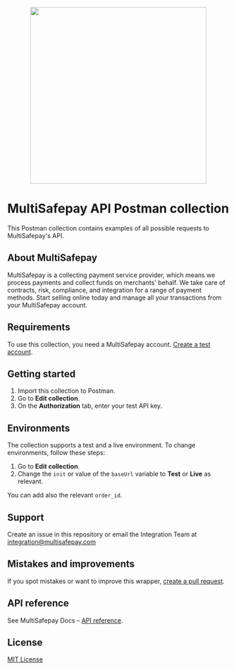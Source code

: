 <p align="center">
  <img src="https://www.multisafepay.com/img/multisafepaylogo.svg" width="400px" position="center">
</p>

# MultiSafepay API Postman collection

This Postman collection contains examples of all possible requests to MultiSafepay's API.

## About MultiSafepay

MultiSafepay is a collecting payment service provider, which means we process payments and collect funds on merchants' behalf. We take care of contracts, risk, compliance, and integration for a range of payment methods. Start selling online today and manage all your transactions from your MultiSafepay account.

## Requirements

To use this collection, you need a MultiSafepay account. [Create a test account](https://testmerchant.multisafepay.com/signup).


## Getting started

1. Import this collection to Postman.
2. Go to **Edit collection**.
3. On the **Authorization** tab, enter your test API key.

## Environments

The collection supports a test and a live environment. To change environments, follow these steps:

1. Go to **Edit collection**. 
2. Change the `init` or value of the `baseUrl` variable to **Test** or **Live** as relevant.

You can add also the relevant `order_id`.

## Support

Create an issue in this repository or email the Integration Team at <a href="mailto:integrationt@multisafepay.com">integration@multisafepay.com</a>

## Mistakes and improvements

If you spot mistakes or want to improve this wrapper, [create a pull request](https://github.com/MultiSafepay/multisafepay-postman-collection/pulls).

## API reference

See MultiSafepay Docs – [API reference](https://docs.multisafepay.com/api/).

## License

[MIT License](https://github.com/MultiSafepay/multisafepay-postman-collection/blob/master/LICENSE)
